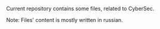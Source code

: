 Current repository contains some files, related to CyberSec.

Note: Files' content is mostly written in russian.
